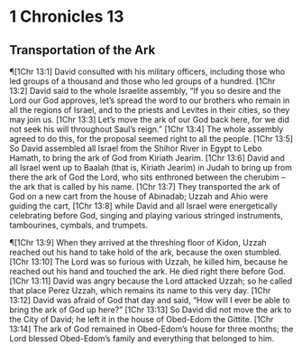 # 1 Chronicles 13

## Transportation of the Ark
¶[1Chr 13:1] David consulted with his military officers, including those who led groups of a thousand and those who led groups of a hundred.
[1Chr 13:2] David said to the whole Israelite assembly, “If you so desire and the Lord our God approves, let’s spread the word to our brothers who remain in all the regions of Israel, and to the priests and Levites in their cities, so they may join us.
[1Chr 13:3] Let’s move the ark of our God back here, for we did not seek his will throughout Saul’s reign.”
[1Chr 13:4] The whole assembly agreed to do this, for the proposal seemed right to all the people.
[1Chr 13:5] So David assembled all Israel from the Shihor River in Egypt to Lebo Hamath, to bring the ark of God from Kiriath Jearim.
[1Chr 13:6] David and all Israel went up to Baalah (that is, Kiriath Jearim) in Judah to bring up from there the ark of God the Lord, who sits enthroned between the cherubim – the ark that is called by his name.
[1Chr 13:7] They transported the ark of God on a new cart from the house of Abinadab; Uzzah and Ahio were guiding the cart,
[1Chr 13:8] while David and all Israel were energetically celebrating before God, singing and playing various stringed instruments, tambourines, cymbals, and trumpets.

¶[1Chr 13:9] When they arrived at the threshing floor of Kidon, Uzzah reached out his hand to take hold of the ark, because the oxen stumbled.
[1Chr 13:10] The Lord was so furious with Uzzah, he killed him, because he reached out his hand and touched the ark. He died right there before God.
[1Chr 13:11] David was angry because the Lord attacked Uzzah; so he called that place Perez Uzzah, which remains its name to this very day.
[1Chr 13:12] David was afraid of God that day and said, “How will I ever be able to bring the ark of God up here?”
[1Chr 13:13] So David did not move the ark to the City of David; he left it in the house of Obed-Edom the Gittite.
[1Chr 13:14] The ark of God remained in Obed-Edom’s house for three months; the Lord blessed Obed-Edom’s family and everything that belonged to him.
